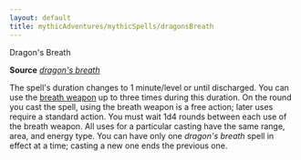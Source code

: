 ```yaml
---
layout: default
title: mythicAdventures/mythicSpells/dragonsBreath
---
```

Dragon's Breath

**Source** [_dragon's breath_](advanced/spells/dragonSBreath#_dragon's-breath)

The spell's duration changes to 1 minute/level or until discharged. You can use the [breath weapon](monsters/universalMonsterRules#_breath-weapon) up to three times during this duration. On the round you cast the spell, using the breath weapon is a free action; later uses require a standard action. You must wait 1d4 rounds between each use of the breath weapon. All uses for a particular casting have the same range, area, and energy type. You can have only one _dragon's breath_ spell in effect at a time; casting a new one ends the previous one.

